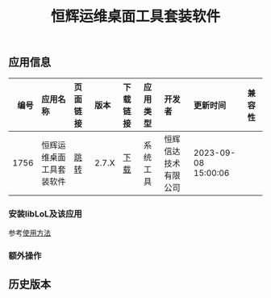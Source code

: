 ﻿---
id: 1756
title: 恒辉运维桌面工具套装软件
toc: true
weight: 1756
---

## 应用信息 
|   编号 | 应用名称         | 页面链接                                        | 版本    | 下载链接                                                               | 应用类型   | 开发者        | 更新时间                | 兼容性   |
|-----:|:-------------|:--------------------------------------------|:------|:-------------------------------------------------------------------|:-------|:-----------|:--------------------|:------|
| 1756 | 恒辉运维桌面工具套装软件 | [跳转](http://app.loongapps.cn/#/detail/1756) | 2.7.X | [下载](http://113.24.212.22:8090/upload/file/hhdesk-loongarch64.deb) | 系统工具   | 恒辉信达技术有限公司 | 2023-09-08 15:00:06 |       |
### 安装libLoL及该应用 
参考[使用方法](/docs/usage) 
### 额外操作 


## 历史版本 
 
